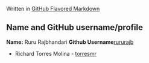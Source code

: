 Written in [GitHub Flavored Markdown](https://docs.github.com/en/get-started/writing-on-github)

## **Name and GitHub username/profile**
**Name:** Ruru Rajbhandari
**Github Username**[rururajb](https://github.com/rururajb)


* Richard Torres Molina - [torresmr](https://github.com/torresmr)
